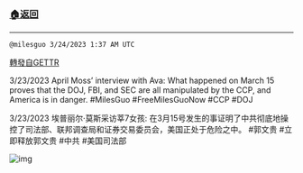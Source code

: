 ###  [:house:返回](README.md)
---


`@milesguo 3/24/2023 1:37 AM UTC`

[轉發自GETTR](https://gettr.com/post/p2cedkk0c8a)

3/23/2023 April Moss’ interview with Ava: What happened on March 15 proves that the DOJ, FBI, and SEC are all manipulated by the CCP, and America is in danger.
#MilesGuo  #FreeMilesGuoNow #CCP #DOJ

3/23/2023 埃普丽尔·莫斯采访莘7女孩: 在3月15号发生的事证明了中共彻底地操控了司法部、联邦调查局和证券交易委员会，美国正处于危险之中。
#郭文贵  #立即释放郭文贵 #中共 #美国司法部

![img](https://media.gettr.com/group12/getter/2023/03/24/01/95aeafc8-190f-09be-fd94-69c76d70782b/out.jpg)
